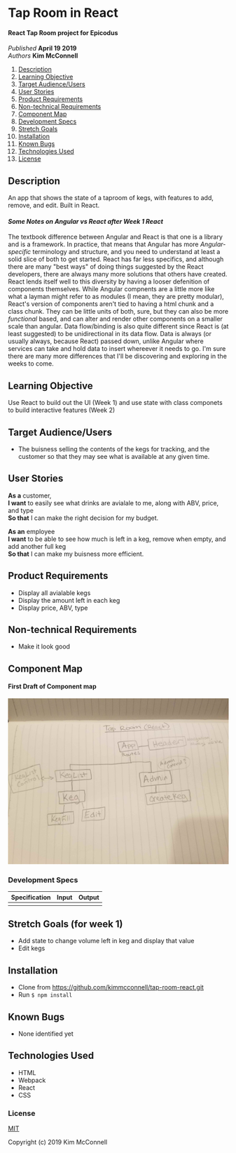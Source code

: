 # Tap Room in React

#### React Tap Room project for Epicodus

_Published_ **April 19 2019**<br>
_Authors_  **Kim McConnell**

1. [Description](#description)
1. [Learning Objective](#learning-objective)
1. [Target Audience/Users](#target-audience/users)
1. [User Stories](#user-stories)
1. [Product Requirements](#product-requirements)
1. [Non-technical Requirements](#non-technical-requirements)
1. [Component Map](#component-map)
1. [Development Specs](#development-specs)
1. [Stretch Goals](#stretch-goals)
1. [Installation](#installation)
1. [Known Bugs](#known-bugs)
1. [Technologies Used](#technologies-used)
1. [License](#license)

## Description
An app that shows the state of a taproom of kegs, with features to add, remove, and edit. Built in React. 
####  _Some Notes on Angular vs React after Week 1 React_
The textbook difference between Angular and React is that one is a library and is a framework. In practice, that means that Angular has more _Angular-specific_ terminology and structure, and you need to understand at least a solid slice of both to get started. React has far less specifics, and although there are many "best ways" of doing things suggested by the React developers, there are always many more solutions that others have created. React lends itself well to this diversity by having a looser defenition of components themselves. While Angular compnents are a little more like what a layman might refer to as modules (I mean, they are pretty modular), React's version of components aren't tied to having a html chunk and a class chunk. They can be little units of both, sure, but they can also be more _functional_ based, and can alter and render  other components on a smaller scale than angular. 
Data flow/binding is also quite different since React is (at least suggested) to be unidirectional in its data flow. Data is always (or usually always, because React) passed down, unlike Angular where services can take and hold data to insert whereever it needs to go. 
I'm sure there are many more differences that I'll be discovering and exploring in the weeks to come.


## Learning Objective
Use React to build out the UI (Week 1) and use state with class componets to build interactive features (Week 2)

## Target Audience/Users
* The buisness selling the contents of the kegs for tracking, and the customer so that they may see what is available at any given time. 

## User Stories
**As a** customer,<br>
**I want** to easily see what drinks are avialale to me, along with ABV, price, and type<br>
**So that** I can make the right decision for my budget.

**As an** employee<br>
**I want** to be able to see how much is left in a keg, remove when empty, and add another full keg<br>
**So that** I can make my buisness more efficient.

## Product Requirements
* Display all avialable kegs
* Display the amount left in each keg
* Display price, ABV, type

## Non-technical Requirements
* Make it look good

## Component Map
#### First Draft of Component map 
![Component Map First Draft](./src/assets/images/plan.jpg)

### Development Specs
Specification | Input | Output
------------- | ----- | ------
 |  | 



## Stretch Goals (for week 1)
* Add state to change volume left in keg and display that value
* Edit kegs

## Installation
* Clone from https://github.com/kimmcconnell/tap-room-react.git
* Run `$ npm install`


## Known Bugs
* None identified yet

## Technologies Used
* HTML
* Webpack
* React
* CSS

### License
[MIT](./LICENSE.txt)

Copyright (c) 2019 Kim McConnell